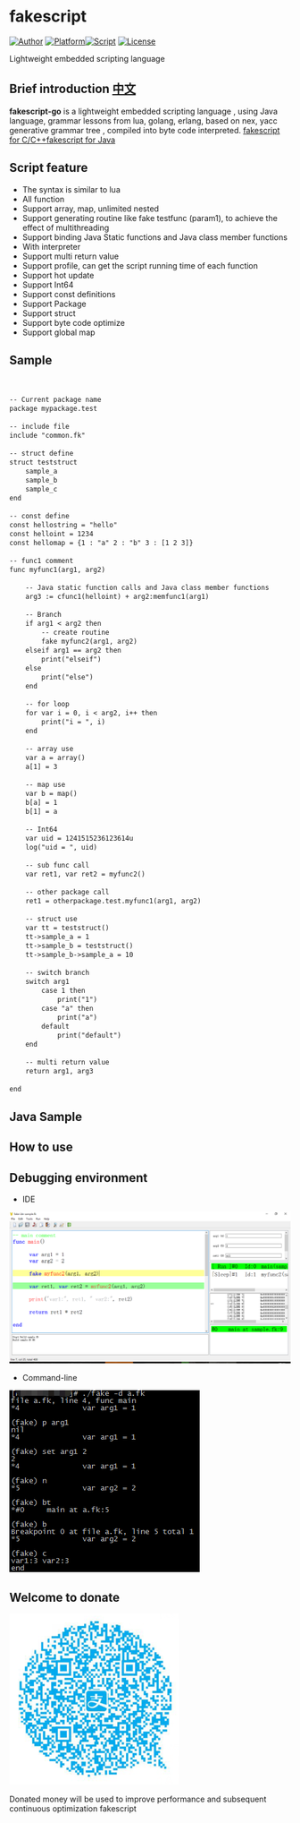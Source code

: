 # fakescript

[![Author](https://img.shields.io/badge/author-errhrs-blue.svg?style=flat)](https://github.com/esrrhs/fakescript) [![Platform](https://img.shields.io/badge/platform-Linux,%20Windows-green.svg?style=flat)](https://github.com/esrrhs/fakescript)[![Script](https://img.shields.io/badge/embed-script-pink.svg?style=flat)](https://github.com/esrrhs/fakescript) [![License](https://img.shields.io/github/license/mashape/apistatus.svg?maxAge=2592000?style=flat)](LICENSE)

Lightweight embedded scripting language

## Brief introduction [中文](./README_CN.md)
**fakescript-go** is a lightweight embedded scripting language , using Java language, grammar lessons from lua, golang, erlang, based on nex, yacc generative grammar tree , compiled into byte code interpreted.
<a href="https://github.com/esrrhs/fakescript">fakescript for C/C++</a><a href="https://github.com/esrrhs/fakescript-java">fakescript for Java</a>

## Script feature
* The syntax is similar to lua
* All function
* Support array, map, unlimited nested
* Support generating routine like fake testfunc (param1), to achieve the effect of multithreading
* Support binding Java Static functions and Java class member functions
* With interpreter
* Support multi return value
* Support profile, can get the script running time of each function
* Support hot update
* Support Int64
* Support const definitions
* Support Package
* Support struct
* Support byte code optimize
* Support global map



## Sample

```


-- Current package name
package mypackage.test

-- include file
include "common.fk"

-- struct define
struct teststruct
	sample_a
	sample_b
	sample_c
end

-- const define
const hellostring = "hello"
const helloint = 1234
const hellomap = {1 : "a" 2 : "b" 3 : [1 2 3]}

-- func1 comment
func myfunc1(arg1, arg2)
	
	-- Java static function calls and Java class member functions
	arg3 := cfunc1(helloint) + arg2:memfunc1(arg1)
	
	-- Branch
	if arg1 < arg2 then	
		-- create routine
		fake myfunc2(arg1, arg2)
	elseif arg1 == arg2 then	
		print("elseif")
	else
		print("else")
	end
	
	-- for loop
	for var i = 0, i < arg2, i++ then
		print("i = ", i)
	end
	
	-- array use
	var a = array()
	a[1] = 3
	
	-- map use
	var b = map()
	b[a] = 1
	b[1] = a
	
	-- Int64
	var uid = 1241515236123614u
	log("uid = ", uid)

	-- sub func call
	var ret1, var ret2 = myfunc2()

	-- other package call
	ret1 = otherpackage.test.myfunc1(arg1, arg2)
	
	-- struct use
	var tt = teststruct()
	tt->sample_a = 1
	tt->sample_b = teststruct()
	tt->sample_b->sample_a = 10

	-- switch branch
	switch arg1
		case 1 then
			print("1")
		case "a" then
			print("a")
		default
			print("default")
	end

	-- multi return value
	return arg1, arg3
	
end
```

## Java Sample 

## How to use

## Debugging environment
* IDE

![image](img/ide.png)

* Command-line

![image](img/debug.png)

## Welcome to donate 
![image](img/donate.png)

Donated money will be used to improve performance and subsequent continuous optimization fakescript
